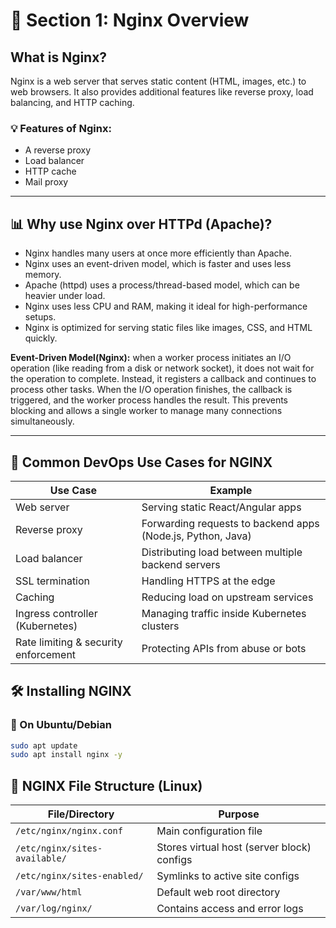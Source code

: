 # 📘 Section 1: Nginx Overview 
## What is Nginx?
Nginx is a web server that serves static content (HTML, images, etc.) to web browsers. It also provides additional features like reverse proxy, load balancing, and HTTP caching.

### 💡 Features of Nginx:
- A reverse proxy
- Load balancer
- HTTP cache
- Mail proxy

---
## 📊 Why use Nginx over HTTPd (Apache)?
- Nginx handles many users at once more efficiently than Apache.
- Nginx uses an event-driven model, which is faster and uses less memory.
- Apache (httpd) uses a process/thread-based model, which can be heavier under load.
- Nginx uses less CPU and RAM, making it ideal for high-performance setups.
- Nginx is optimized for serving static files like images, CSS, and HTML quickly.

**Event-Driven Model(Nginx):**
when a worker process initiates an I/O operation (like reading from a disk or network socket), it does not wait for the operation to complete. Instead, it registers a callback and continues to process other tasks. When the I/O operation finishes, the callback is triggered, and the worker process handles the result. This prevents blocking and allows a single worker to manage many connections simultaneously.

---

## 🧰 Common DevOps Use Cases for NGINX

| Use Case                              | Example                                                                 |
|--------------------------------------|-------------------------------------------------------------------------|
| Web server                           | Serving static React/Angular apps                                      |
| Reverse proxy                        | Forwarding requests to backend apps (Node.js, Python, Java)            |
| Load balancer                        | Distributing load between multiple backend servers                     |
| SSL termination                      | Handling HTTPS at the edge                                             |
| Caching                              | Reducing load on upstream services                                     |
| Ingress controller (Kubernetes)      | Managing traffic inside Kubernetes clusters                            |
| Rate limiting & security enforcement | Protecting APIs from abuse or bots                                     |


## 🛠️ Installing NGINX

### 🐧 On Ubuntu/Debian
```bash
sudo apt update
sudo apt install nginx -y
```
## 📁 NGINX File Structure (Linux)

| File/Directory        | Purpose                                      |
|-----------------------|----------------------------------------------|
| `/etc/nginx/nginx.conf` | Main configuration file                     |
| `/etc/nginx/sites-available/` | Stores virtual host (server block) configs |
| `/etc/nginx/sites-enabled/`   | Symlinks to active site configs         |
| `/var/www/html`       | Default web root directory                   |
| `/var/log/nginx/`     | Contains access and error logs               |
